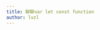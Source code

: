 ```yaml
---
title: 聊聊var let const function
author: lvzl
---
```


<script setup>
  import XmindViewer from '@/XmindViewer'
</script>

<XmindViewer url="https://mp-780ec593-98c3-47c6-9328-1690ac79007b.cdn.bspapp.com/xmind/var-let-const.xmind"/>
